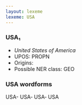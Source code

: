 ```yaml
---
layout: lexeme
lexeme: USA
---
```


###  USA₁

* _United States of America_
* UPOS:  PROPN
* Origins: 
* Possible NER class:  GEO


### USA wordforms

USA-
USA‐
USA‑
USA

